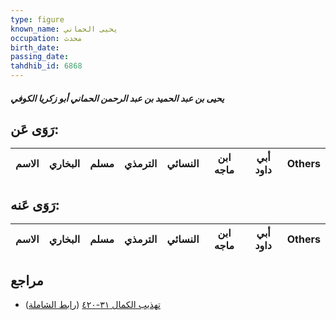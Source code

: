 ```yaml
---
type: figure
known_name: يحيى الحماني
occupation: محدث
birth_date:
passing_date:
tahdhib_id: 6868
---
```

##### يحيى بن عبد الحميد بن عبد الرحمن الحماني أبو زكريا الكوفي

## رَوَى عَن:
| الاسم | البخاري | مسلم | الترمذي | النسائي | ابن ماجه | أبي داود | Others |
| ----- | ------- | ---- | ------- | ------- | -------- | -------- | ------ |
## رَوَى عَنه:
| الاسم | البخاري | مسلم | الترمذي | النسائي | ابن ماجه | أبي داود | Others |
| ----- | ------- | ---- | ------- | ------- | -------- | -------- | ------ |
## مراجع
- [تهذيب الكمال ٣١-٤٢٠](obsidian://open?vault=Tahdhib-al-Kamal&file=Figures/٦٨٦٨-يحيى%20بن%20عبد%20الحميد%20بن%20عبد%20الرحمن%20الحماني%20أبو%20زكريا%20الكوفي) ([رابط الشاملة](https://shamela.ws/book/3722/16968))